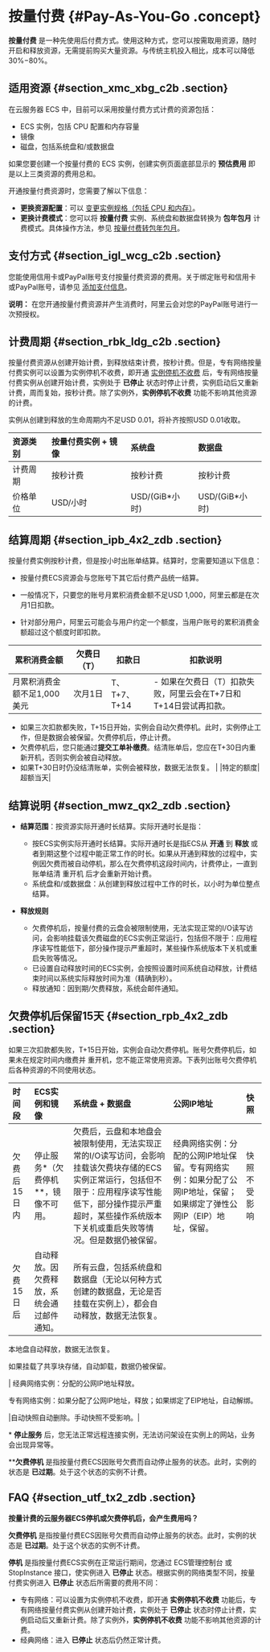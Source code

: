 # 按量付费 {#Pay-As-You-Go .concept}

**按量付费** 是一种先使用后付费方式。使用这种方式，您可以按需取用资源，随时开启和释放资源，无需提前购买大量资源。与传统主机投入相比，成本可以降低30%−80%。

## 适用资源 {#section_xmc_xbg_c2b .section}

在云服务器 ECS 中，目前可以采用按量付费方式计费的资源包括：

-   ECS 实例，包括 CPU 配置和内存容量
-   镜像
-   磁盘，包括系统盘和/或数据盘

如果您要创建一个按量付费的 ECS 实例，创建实例页面底部显示的 **预估费用** 即是以上三类资源的费用总和。

开通按量付费资源时，您需要了解以下信息：

-   **更换资源配置**：可以 [变更实例规格（包括 CPU 和内存）](../../../../intl.zh-CN/用户指南/实例/升降配/按量付费实例变更实例规格.md#)。
-   **更换计费模式**：您可以将 **按量付费** 实例、系统盘和数据盘转换为 **包年包月** 计费模式。具体操作方法，参见 [按量付费转包年包月](intl.zh-CN/产品定价/按量付费转预付费.md#)。

## 支付方式 {#section_igl_wcg_c2b .section}

您能使用信用卡或PayPal账号支付按量付费资源的费用。关于绑定账号和信用卡或PayPal账号，请参见 [添加支付信息](https://www.alibabacloud.com/help/doc-detail/50517.htm)。

**说明：** 在您开通按量付费资源并产生消费时，阿里云会对您的PayPal账号进行一次预授权。

## 计费周期 {#section_rbk_ldg_c2b .section}

按量付费资源从创建开始计费，到释放结束计费，按秒计费。但是，专有网络按量付费实例可以设置为实例停机不收费，即开通 [实例停机不收费](intl.zh-CN/产品定价/按量付费实例停机不收费.md#) 后，专有网络按量付费实例从创建开始计费，实例处于 **已停止** 状态时停止计费，实例启动后又重新计费，周而复始，按秒计费。除了实例外，**实例停机不收费** 功能不影响其他资源的计费。

实例从创建到释放的生命周期内不足USD 0.01，将补齐按照USD 0.01收取。

|资源类别|按量付费实例 + 镜像|系统盘|数据盘|
|:---|:----------|:--|:--|
|计费周期|按秒计费|按秒计费|按秒计费|
|价格单位|USD/小时|USD/\(GiB\*小时\)|USD/\(GiB\*小时\)|

## 结算周期 {#section_ipb_4x2_zdb .section}

按量付费实例按秒计费，但是按小时出账单结算。结算时，您需要知道以下信息：

-   按量付费ECS资源会与您账号下其它后付费产品统一结算。

-   一般情况下，只要您的账号月累积消费金额不足USD 1,000，阿里云都是在次月1日扣款。

-   针对部分用户，阿里云可能会与用户约定一个额度，当用户账号的累积消费金额超过这个额度时即扣款。

|累积消费金额|欠费日（T）|扣款日|扣款说明|
|------|------|---|----|
|月累积消费金额不足1,000美元|次月1日|T、T+7、T+14| -   如果在欠费日（T）扣款失败，阿里云会在T+7日和T+14日尝试再扣款。
-   如果三次扣款都失败，T+15日开始，实例会自动欠费停机。此时，实例停止工作，但是数据会被保留。欠费停机后，停止计费。
-   欠费停机后，您只能通过**提交工单补缴费**。结清账单后，您应在T+30日内重新开机，否则实例会被自动释放。
-   如果T+30日时仍没结清账单，实例会被释放，数据无法恢复。
 |
|特定的额度|超额当天|


## 结算说明 {#section_mwz_qx2_zdb .section}

-   **结算范围**：按资源实际开通时长结算。实际开通时长是指：

    -   按ECS实例实际开通时长结算。实际开通时长是指ECS从 **开通** 到 **释放** 或者到期这整个过程中能正常工作的时长。如果从开通到释放的过程中，实例因欠费而被自动停机，那么在欠费停机这段时间内，计费停止，一直到账单结清 重开机 后才会重新开始计费。
    -   系统盘和/或数据盘：从创建到释放过程中工作的时长，以小时为单位整点结算。
-   **释放规则**

    -   欠费停机后，按量付费的云盘会被限制使用，无法实现正常的I/O读写访问，会影响挂载该欠费磁盘的ECS实例正常运行，包括但不限于：应用程序读写性能低下，部分操作提示严重超时，某些操作系统版本下关机或重启失败等情况。
    -   已设置自动释放时间的ECS实例，会按照设置时间系统自动释放，计费结束时间以系统实际释放时间为准（精确到秒）。
    -   释放通知：因到期/欠费释放，系统会邮件通知。

## 欠费停机后保留15天 {#section_rpb_4x2_zdb .section}

如果三次扣款都失败，T+15日开始，实例会自动欠费停机。账号欠费停机后，如果未在规定时间内缴费并 重开机，您不能正常使用资源。下表列出账号欠费停机后各种资源的不同使用状态。

|时间段|ECS实例和镜像|系统盘 + 数据盘|公网IP地址|快照|
|:--|:-------|:--------|:-----|:-|
|欠费后15日内|停止服务\*（欠费停机\*\*，镜像不可用。|欠费后，云盘和本地盘会被限制使用，无法实现正常的I/O读写访问，会影响挂载该欠费块存储的ECS实例正常运行，包括但不限于：应用程序读写性能低下，部分操作提示严重超时，某些操作系统版本下关机或重启失败等情况。但是数据仍被保留。|经典网络实例：分配的公网IP地址保留。专有网络实例：如果分配了公网IP地址，保留；如果绑定了弹性公网IP（EIP）地址，保留。|快照不受影响|
|欠费15日后|自动释放。因欠费释放，系统会通过邮件通知。| 所有云盘，包括系统盘和数据盘（无论以何种方式创建的数据盘，无论是否挂载在实例上），都会自动释放，数据无法恢复。

 本地盘自动释放，数据无法恢复。

 如果挂载了共享块存储，自动卸载，数据仍被保留。

 | 经典网络实例：分配的公网IP地址释放。

 专有网络实例：如果分配了公网IP地址，释放；如果绑定了EIP地址，自动解绑。

 |自动快照自动删除。手动快照不受影响。|

\* **停止服务** 后，您无法正常远程连接实例，无法访问架设在实例上的网站，业务会出现异常等。

\*\***欠费停机** 是指按量付费ECS因账号欠费而自动停止服务的状态。此时，实例的状态是 **已过期**。处于这个状态的实例不计费。

## FAQ {#section_utf_tx2_zdb .section}

**按量计费的云服务器ECS停机或欠费停机后，会产生费用吗？**

**欠费停机** 是指按量付费ECS因账号欠费而自动停止服务的状态。此时，实例的状态是 **已过期**。处于这个状态的实例不计费。

**停机** 是指按量付费ECS实例在正常运行期间，您通过 ECS管理控制台 或 StopInstance 接口，使实例进入 **已停止** 状态。根据实例的网络类型不同，按量付费实例进入 **已停止** 状态后所需要的费用不同：

-   专有网络：可以设置为实例停机不收费，即开通 **实例停机不收费** 功能后，专有网络按量付费实例从创建开始计费，实例处于 **已停止** 状态时停止计费，实例启动后又重新计费。除了实例外，**实例停机不收费** 功能不影响其他资源的计费。
-   经典网络：进入 **已停止** 状态后仍然正常计费。

